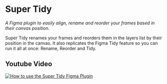 # Super Tidy
*A Figma plugin to easily align, rename and reorder your frames based in their canvas position.*

Super Tidy renames your frames and reorders them in the layers list by their position in the canvas. It also replicates the Figma Tidy feature so you can run it all at once: Rename, Reorder and Tidy.

## Youtube Video
[![How to use the Super Tidy Figma Plugin](http://i3.ytimg.com/vi/i681_evMv2k/maxresdefault.jpg)](https://www.youtube.com/watch?v=i681_evMv2k)
